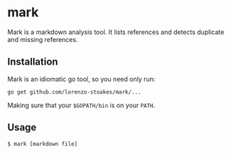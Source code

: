 # mark

Mark is a markdown analysis tool. It lists references and detects duplicate and
missing references.

## Installation

Mark is an idiomatic go tool, so you need only run:

```
go get github.com/lorenzo-stoakes/mark/...
```

Making sure that your `$GOPATH/bin` is on your `PATH`.

## Usage

```
$ mark [markdown file]
```
